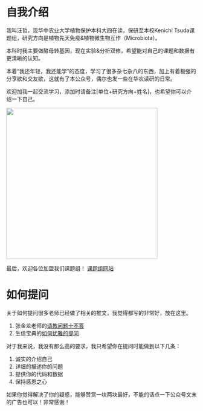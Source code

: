 # 自我介绍
我叫汪哲，现华中农业大学植物保护本科大四在读，保研至本校Kenichi Tsuda课题组，研究方向是植物先天免疫&植物微生物互作（Microbiota）。

本科时我主要做酵母转基因，现在实验&分析双修，希望能对自己的课题和数据有更清晰的认知。

本着“我还年轻，我还能学”的态度，学习了很多杂七杂八的东西，加上有着极强的分享欲和交友欲，这就有了本公众号，偶尔也发一些在华农读研的日常。

欢迎加我一起交流学习，添加时请备注[单位+研究方向+姓名]，也希望你可以介绍一下自己。

<img src="https://files.mdnice.com/user/13938/918e9612-c021-4c6d-b634-5091806ed8a0.JPG" width="400px">

最后，欢迎各位加盟我们课题组！ [课题组网站](http://www.plantimmunity.cn/index.html)

# 如何提问
关于如何提问很多老师已经做了相关的推文，我觉得都写的非常好，放在这里。
1. 张金龙老师的[请教问题十不答](https://mp.weixin.qq.com/s/9EixzbyyKbQEpwnDoU_ddA)
2. 生信宝典的[如何优雅的提问](https://mp.weixin.qq.com/s/rfZ_9AlhP5XEW1T4ez990w)

对于我来说，我没有那么高的要求，我只希望你在提问时能做到以下几条：
1. 诚实的介绍自己
2. 详细的描述你的问题
3. 提供你的代码和数据
4. 保持感恩之心

如果你觉得解决了你的疑惑，能够赞赏一块两块最好，不能的话点一下公众号文末的广告也可以！非常感谢！

